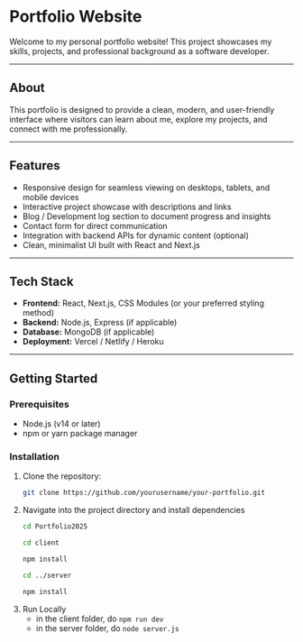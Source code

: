 # Portfolio Website

Welcome to my personal portfolio website! This project showcases my skills, projects, and professional background as a software developer.

---

## About

This portfolio is designed to provide a clean, modern, and user-friendly interface where visitors can learn about me, explore my projects, and connect with me professionally.

---

## Features

- Responsive design for seamless viewing on desktops, tablets, and mobile devices  
- Interactive project showcase with descriptions and links  
- Blog / Development log section to document progress and insights  
- Contact form for direct communication  
- Integration with backend APIs for dynamic content (optional)  
- Clean, minimalist UI built with React and Next.js  

---

## Tech Stack

- **Frontend:** React, Next.js, CSS Modules (or your preferred styling method)  
- **Backend:** Node.js, Express (if applicable)  
- **Database:** MongoDB (if applicable)  
- **Deployment:** Vercel / Netlify / Heroku  

---

## Getting Started

### Prerequisites

- Node.js (v14 or later)  
- npm or yarn package manager  

### Installation

1. Clone the repository:  
   ```bash
   git clone https://github.com/yourusername/your-portfolio.git
   ```
2. Navigate into the project directory and install dependencies
   ```bash
   cd Portfolio2025
   ```
   ```bash
   cd client
   ```
   ```bash
   npm install
   ```
   ```bash
   cd ../server
   ```
   ```bash
   npm install
   ```
3. Run Locally
   - in the client folder, do `npm run dev`
   - in the server folder, do `node server.js`
   
